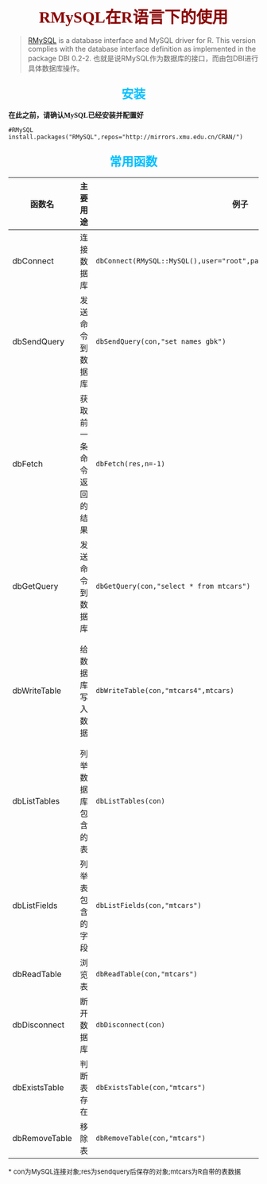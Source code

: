 ## <center><font size=6 color=#8B0000 face="微软雅黑">**RMySQL在R语言下的使用**</font></center>

> [RMySQL](https://github.com/rstats-db/RMySQL) is a database interface and MySQL driver for R. This version complies with the database interface definition as implemented in the package DBI 0.2-2.
也就是说RMySQL作为数据库的接口，而由包DBI进行具体数据库操作。

### <center><font size=5 color=#00BFFF face="微软雅黑">**安装**</font></center>

**<font face="黑体">在此之前，请确认MySQL已经安装并配置好</font>**

```
#RMySQL
install.packages("RMySQL",repos="http://mirrors.xmu.edu.cn/CRAN/")
```

### <center><font size=5 color=#00BFFF face="微软雅黑">**常用函数**</font></center>
|函数名 |主要用途 |例子 |备注 |
|------|--------|-----|-----|
|dbConnect |连接数据库 |`dbConnect(RMySQL::MySQL(),user="root",password="admin",dbname="rmysql")` | |
|dbSendQuery |发送命令到数据库 |`dbSendQuery(con,"set names gbk")` |经常与*dbFetch*和*dbClearResult*搭配使用 |
|dbFetch |获取前一条命令返回的结果 |`dbFetch(res,n=-1)` |*fetch*的作用相同,其中*n*为返回结果的最大行数,*n=-1*为返回所有记录 |
|dbGetQuery |发送命令到数据库 |`dbGetQuery(con,"select * from mtcars")` |作用与*dbSendQuery*类似 |
|dbWriteTable |给数据库写入数据 |`dbWriteTable(con,"mtcars4",mtcars)` |为数据库创建一个*mtcars4*的表数据为*mtcars*;可以添加参数*append=T*插入数据,*overwrite=T*覆盖写入 |
|dbListTables |列举数据库包含的表 |`dbListTables(con)` | |
|dbListFields |列举表包含的字段 |`dbListFields(con,"mtcars")` | |
|dbReadTable |浏览表 |`dbReadTable(con,"mtcars")` | |
|dbDisconnect |断开数据库 |`dbDisconnect(con)` | |
|dbExistsTable |判断表存在 |`dbExistsTable(con,"mtcars")` | |
|dbRemoveTable |移除表 |`dbRemoveTable(con,"mtcars")` | |
<font size = 2>* con为MySQL连接对象;res为sendquery后保存的对象;mtcars为R自带的表数据</font>
